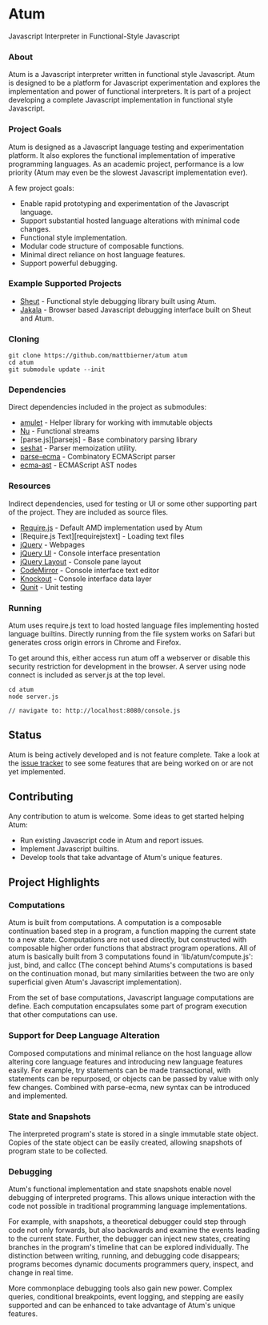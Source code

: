 # Atum
Javascript Interpreter in Functional-Style Javascript

### About
Atum is a Javascript interpreter written in functional style Javascript. Atum is
designed to be a platform for Javascript experimentation and explores the
implementation and power of functional interpreters. It is part of
a project developing a complete Javascript implementation in functional style
Javascript.

### Project Goals
Atum is designed as a Javascript language testing and experimentation platform.
It also explores the functional implementation of imperative programming
languages. As an academic project, performance is a low priority (Atum may even
be the slowest Javascript implementation ever).

A few project goals:
* Enable rapid prototyping and experimentation of the Javascript language.
* Support substantial hosted language alterations with minimal code changes.
* Functional style implementation.
* Modular code structure of composable functions.
* Minimal direct reliance on host language features.
* Support powerful debugging.


### Example Supported Projects
* [Sheut][sheut] - Functional style debugging library built using Atum.
* [Jakala][jakal] - Browser based Javascript debugging interface built on
  Sheut and Atum.


### Cloning

    git clone https://github.com/mattbierner/atum atum
    cd atum
    git submodule update --init


### Dependencies
Direct dependencies included in the project as submodules:

* [amulet][amulet] - Helper library for working with immutable objects
* [Nu][nu] - Functional streams
* [parse.js][parsejs] - Base combinatory parsing library
* [seshat][seshat] - Parser memoization utility.
* [parse-ecma][parseecma] - Combinatory ECMAScript parser
* [ecma-ast][ecmaast] - ECMAScript AST nodes

### Resources
Indirect dependencies, used for testing or UI or some other supporting part of
the project. They are included as source files.

* [Require.js][requirejs] - Default AMD implementation used by Atum
* [Require.js Text][requirejstext] - Loading text files
* [jQuery][jquery] - Webpages
* [jQuery UI][jqueryui] - Console interface presentation
* [jQuery Layout][jquerylayout] - Console pane layout
* [CodeMirror][codemirror] - Console interface text editor
* [Knockout][knockout] - Console interface data layer
* [Qunit][qunit] - Unit testing

### Running

Atum uses require.js text to load hosted language files implementing hosted
language builtins. Directly running from the file system works on Safari but
generates cross origin errors in Chrome and Firefox.

To get around this, either access run atum off a webserver or disable this security
restriction for development in the browser. A server using node connect is
included as server.js at the top level.

    cd atum
    node server.js
    
    // navigate to: http://localhost:8080/console.js


## Status
Atum is being actively developed and is not feature complete. Take a look at the
[issue tracker][atumissues] to see some features that are being worked on or
are not yet implemented.

## Contributing
Any contribution to atum is welcome. Some ideas to get started helping Atum:

* Run existing Javascript code in Atum and report issues.
* Implement Javascript builtins.
* Develop tools that take advantage of Atum's unique features.


## Project Highlights

### Computations
Atum is built from computations. A computation is a composable continuation based
step in a program, a function mapping the current state to a new state.
Computations are not used directly, but constructed with composable higher order
functions that abstract program operations. All of atum is basically built from
3 computations found in 'lib/atum/compute.js': just, bind, and callcc
(The concept behind Atums's computations is based on the continuation monad, but many
similarities between the two are only superficial given Atum's Javascript implementation).

From the set of base computations, Javascript language computations are 
define. Each computation encapsulates some part of program execution that
other computations can use.

### Support for Deep Language Alteration
Composed computations and minimal reliance on the host language allow
altering core language features and introducing new language features easily. For
example, try statements can be made transactional, with statements can be repurposed,
or objects can be passed by value with only few changes. Combined with parse-ecma,
new syntax can be introduced and implemented.

### State and Snapshots
The interpreted program's state is stored in a single immutable state object.
Copies of the state object can be easily created, allowing snapshots of program
state to be collected.

### Debugging
Atum's functional implementation and state snapshots enable novel debugging of
interpreted programs. This allows unique interaction with the code not possible
in traditional programming language implementations.

For example, with snapshots, a theoretical debugger could step through code not
only forwards, but also backwards and examine the events leading to the current
state. Further, the debugger can inject new states, creating branches in the
program's timeline that can be explored individually. The distinction between
writing, running, and debugging code disappears; programs becomes dynamic
documents programmers query, inspect, and change in real time.

More commonplace debugging tools also gain new power. Complex queries, conditional
breakpoints, event logging, and stepping are easily supported and can be
enhanced to take advantage of Atum's unique features.



[amulet]: http://github.com/mattbierner/amulet
[ecmaast]: http://github.com/mattbierner/ecma-ast
[parse]: http://github.com/mattbierner/parse.js
[seshat]: http://github.com/mattbierner/seshat
[parseecma]: http://github.com/mattbierner/parse-ecma
[nu]: http://github.com/mattbierner/nu

[requirejs]: http://requirejs.org
[jquery]: http://jquery.com
[jqueryui]: http://jqueryui.com
[jquerylayout]: http://archive.plugins.jquery.com/project/Layout
[codemirror]: http://codemirror.net
[knockout]: http://knockoutjs.com
[qunit]: http://qunitjs.com

[atumissues]: https://github.com/mattbierner/atum/issues

[sheut]: https://github.com/mattbierner/sheut/
[jakal]: https://github.com/mattbierner/jakal-console/
